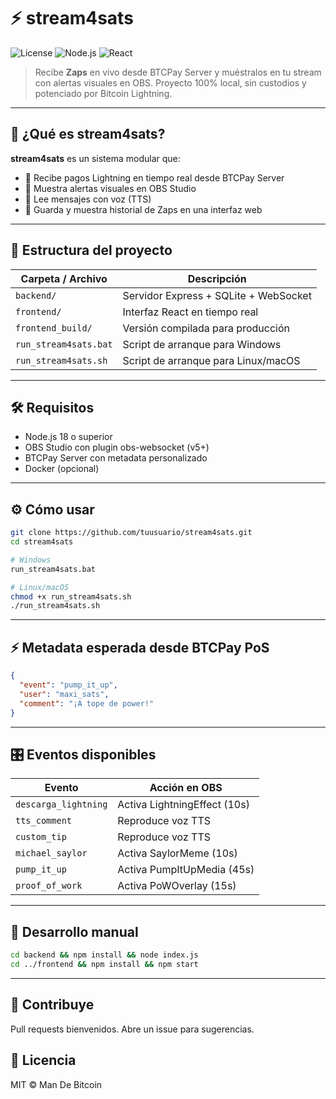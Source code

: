 # ⚡ stream4sats

![License](https://img.shields.io/badge/license-MIT-blue.svg)
![Node.js](https://img.shields.io/badge/backend-Node.js-green)
![React](https://img.shields.io/badge/frontend-React-blue)

> Recibe **Zaps** en vivo desde BTCPay Server y muéstralos en tu stream con alertas visuales en OBS. 
> Proyecto 100% local, sin custodios y potenciado por Bitcoin Lightning.

---

## 🎯 ¿Qué es stream4sats?

**stream4sats** es un sistema modular que:

- 🔄 Recibe pagos Lightning en tiempo real desde BTCPay Server
- 📣 Muestra alertas visuales en OBS Studio
- 💬 Lee mensajes con voz (TTS)
- 🧠 Guarda y muestra historial de Zaps en una interfaz web

---

## 🚀 Estructura del proyecto

| Carpeta / Archivo          | Descripción                                 |
|----------------------------|---------------------------------------------|
| `backend/`                 | Servidor Express + SQLite + WebSocket       |
| `frontend/`                | Interfaz React en tiempo real               |
| `frontend_build/`          | Versión compilada para producción           |
| `run_stream4sats.bat`      | Script de arranque para Windows             |
| `run_stream4sats.sh`       | Script de arranque para Linux/macOS         |

---

## 🛠 Requisitos

- Node.js 18 o superior
- OBS Studio con plugin obs-websocket (v5+)
- BTCPay Server con metadata personalizado
- Docker (opcional)

---

## ⚙️ Cómo usar

```bash
git clone https://github.com/tuusuario/stream4sats.git
cd stream4sats

# Windows
run_stream4sats.bat

# Linux/macOS
chmod +x run_stream4sats.sh
./run_stream4sats.sh
```

---

## ⚡ Metadata esperada desde BTCPay PoS

```json
{
  "event": "pump_it_up",
  "user": "maxi_sats",
  "comment": "¡A tope de power!"
}
```

---

## 🎛 Eventos disponibles

| Evento           | Acción en OBS             |
|------------------|---------------------------|
| `descarga_lightning` | Activa LightningEffect (10s) |
| `tts_comment`    | Reproduce voz TTS         |
| `custom_tip`     | Reproduce voz TTS         |
| `michael_saylor` | Activa SaylorMeme (10s)   |
| `pump_it_up`     | Activa PumpItUpMedia (45s)|
| `proof_of_work`  | Activa PoWOverlay (15s)   |

---

## 🧪 Desarrollo manual

```bash
cd backend && npm install && node index.js
cd ../frontend && npm install && npm start
```

---

## 🧠 Contribuye

Pull requests bienvenidos. Abre un issue para sugerencias.

## 📄 Licencia

MIT © Man De Bitcoin